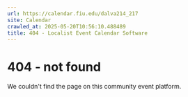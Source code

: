 ```yaml
---
url: https://calendar.fiu.edu/dalva214_217
site: Calendar
crawled_at: 2025-05-20T10:56:10.488489
title: 404 - Localist Event Calendar Software
---
```


# 404 - not found
We couldn't find the page on this community event platform.
